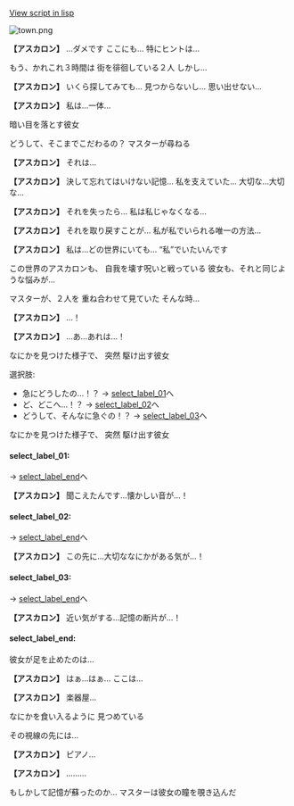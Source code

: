 [View script in lisp](../scripts/10232202.txt)

![town.png](../images/backgrounds/town.png)

**【アスカロン】**
…ダメです
ここにも…
特にヒントは…

もう、かれこれ３時間は
街を徘徊している２人
しかし…

**【アスカロン】**
いくら探してみても…
見つからないし…
思い出せない…

**【アスカロン】**
私は…一体…

暗い目を落とす彼女

どうして、そこまでこだわるの？
マスターが尋ねる

**【アスカロン】**
それは…

**【アスカロン】**
決して忘れてはいけない記憶…
私を支えていた…
大切な…大切な…

**【アスカロン】**
それを失ったら…
私は私じゃなくなる…

**【アスカロン】**
それを取り戻すことが…
私が私でいられる唯一の方法…

**【アスカロン】**
私は…どの世界にいても…
“私”でいたいんです

この世界のアスカロンも、
自我を壊す呪いと戦っている
彼女も、それと同じような悩みが…

マスターが、２人を
重ね合わせて見ていた
そんな時…

**【アスカロン】**
…！

**【アスカロン】**
…あ…あれは…！

なにかを見つけた様子で、
突然 駆け出す彼女

選択肢:
- 急にどうしたの…！？ → [select_label_01](#select_label_01)へ
- ど、どこへ…！？ → [select_label_02](#select_label_02)へ
- どうして、そんなに急ぐの！？ → [select_label_03](#select_label_03)へ

なにかを見つけた様子で、
突然 駆け出す彼女

#### select_label_01:
 → [select_label_end](#select_label_end)へ

**【アスカロン】**
聞こえたんです…懐かしい音が…！

#### select_label_02:
 → [select_label_end](#select_label_end)へ

**【アスカロン】**
この先に…大切ななにかがある気が…！

#### select_label_03:
 → [select_label_end](#select_label_end)へ

**【アスカロン】**
近い気がする…記憶の断片が…！

#### select_label_end:

彼女が足を止めたのは…

**【アスカロン】**
はぁ…はぁ…
ここは…

**【アスカロン】**
楽器屋…

なにかを食い入るように
見つめている

その視線の先には…

**【アスカロン】**
ピアノ…

**【アスカロン】**
………

もしかして記憶が蘇ったのか…
マスターは彼女の瞳を覗き込んだ